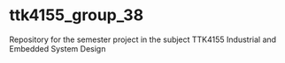 # ttk4155_group_38
Repository for the semester project in the subject TTK4155 Industrial and Embedded System Design
